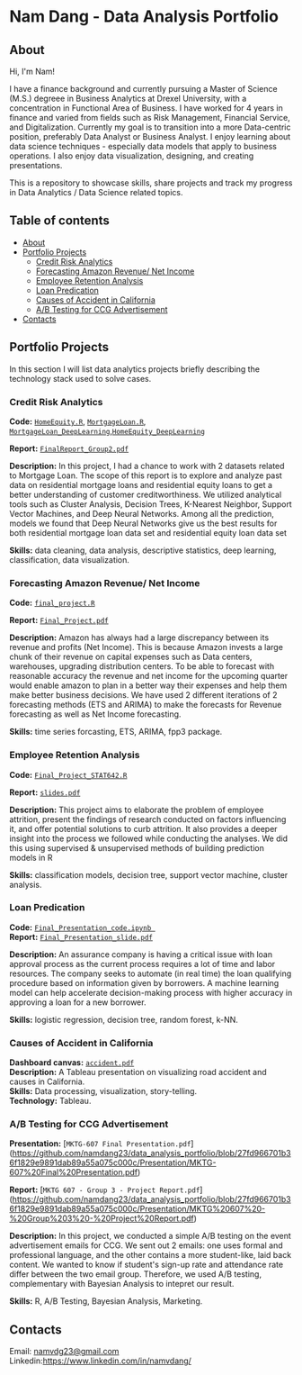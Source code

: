 # Nam Dang - Data Analysis Portfolio

## About

Hi, I'm Nam! 

I have a finance background and currently pursuing a Master of Science (M.S.) degreee in Business Analytics at Drexel University, with a concentration in Functional Area of Business. I have worked for 4 years in finance and varied from fields such as Risk Management, Financial Service, and Digitalization. Currently my goal is to transition into a more Data-centric position, preferably Data Analyst or Business Analyst. I enjoy learning about data science techniques - especially data models that apply to business operations. I also enjoy data visualization, designing, and creating presentations.

This is a repository to showcase skills, share projects and track my progress in Data Analytics / Data Science related topics.

## Table of contents
- [About](#about)
- [Portfolio Projects](#portfolio-projects)
	+ [Credit Risk Analytics](#credit-risk-analytics)
	+ [Forecasting Amazon Revenue/ Net Income](#forecasting-amazon-revenue-net-income)
	+ [Employee Retention Analysis](#employee-retention-analysis)
	+ [Loan Predication](#loan-predication)
	+ [Causes of Accident in California](#causes-of-accident-in-california)
	+ [A/B Testing for CCG Advertisement](#a/b-testing-for-ccg-advertisement)
- [Contacts](#contacts)

## Portfolio Projects
In this section I will list data analytics projects briefly describing the technology stack used to solve cases.

### Credit Risk Analytics
**Code:** [`HomeEquity.R`](https://github.com/namdang23/data_analysis_portfolio/blob/00960e672b4b3e297e512ed3aa2f45bca24c8dbe/Project%20code/FinalProject_Group2_HomeEquity.R), [`MortgageLoan.R`](https://github.com/namdang23/data_analysis_portfolio/blob/831b40279df3dd8064fdda46cd7ac84d941f3205/Project%20code/FinalProject_Group2_MortgageLoan.R),
[`MortgageLoan_DeepLearning`](https://github.com/namdang23/data_analysis_portfolio/blob/831b40279df3dd8064fdda46cd7ac84d941f3205/Project%20code/FinalProject_Group2_MortgageLoan_DeepLearning.ipynb),[`HomeEquity_DeepLearning`](https://github.com/namdang23/data_analysis_portfolio/blob/75d15bc3d086f1019f348d502eab84fb0aefc351/Project%20code/FinalProject_Group2_HomeEquity_DeepLearning.ipynb)

**Report:** [`FinalReport_Group2.pdf`](https://github.com/namdang23/data_analysis_portfolio/blob/060c499234e69776e9c2a3b6303476c1eaa32088/Presentation/FinalReport_Group2.pdf)   

**Description:** In this project, I had a chance to work with 2 datasets related to Mortgage Loan. The scope of this report is to explore and analyze past data on residential mortgage loans and residential equity loans to get a better understanding of customer creditworthiness. We utilized analytical tools such as Cluster Analysis, Decision Trees, K-Nearest Neighbor, Support Vector Machines, and Deep Neural Networks. Among all the prediction, models we found that Deep Neural Networks give us the best results for both residential mortgage loan data set and residential equity loan data set  

**Skills:** data cleaning, data analysis, descriptive statistics, deep learning, classification, data visualization.  


### Forecasting Amazon Revenue/ Net Income
**Code:** [`final_project.R`](https://github.com/namdang23/data_analysis_portfolio/blob/8b2997e403f85d518e36f032743ca04d8f42371b/Project%20code/Final%20Project_Group1.pdf)    

**Report:** [`Final_Project.pdf`](https://github.com/namdang23/data_analysis_portfolio/blob/08a4ebdbc05d933667cd81e64e962dadad007740/Presentation/Final_Project_Group_1.pdf)   

**Description:** Amazon has always had a large discrepancy between its revenue and profits (Net Income). This is because Amazon invests a large chunk of their revenue on capital expenses such as Data centers, warehouses, upgrading distribution centers. To be able to forecast with reasonable accuracy the revenue and net income for the upcoming quarter would enable amazon to plan in a better way their expenses and help them make better business decisions. We have used 2 different iterations of 2 forecasting methods (ETS and ARIMA) to make the forecasts for Revenue forecasting as well as Net Income forecasting.    

**Skills:** time series forcasting, ETS, ARIMA, fpp3 package.    

### Employee Retention Analysis
**Code:** [`Final_Project_STAT642.R`](https://github.com/namdang23/data_analysis_portfolio/blob/05c535d6ece15d19e486977acc986710a6161dc8/Project%20code/STAT642%20-%20Final%20Project%20-%20Group%207.R)

**Report:** [`slides.pdf`](https://github.com/namdang23/data_analysis_portfolio/blob/f6c738ea36f396331ef616b4c8d8ef37f20619f5/Presentation/STAT642-%20Group7%20-%20Final%20Report.pdf)    

**Description:** This project aims to elaborate the problem of employee attrition, present the findings of research conducted on factors influencing it, and offer potential solutions to curb attrition. It also provides a deeper insight into the process we followed while conducting the analyses. We did this using supervised & unsupervised methods of building prediction models in R   

**Skills:** classification models, decision tree, support vector machine, cluster analysis.      

### Loan Predication
**Code:** [`Final_Presentation_code.ipynb `](https://github.com/namdang23/data_analysis_portfolio/blob/9ecd106a361a08dd03c23ec6d86fbe69775b5994/Project%20code/Group%202%20_%20Final%20Presentation%20_Code.ipynb)    
**Report:** [`Final_Presentation_slide.pdf`](https://github.com/namdang23/data_analysis_portfolio/blob/9ecd106a361a08dd03c23ec6d86fbe69775b5994/Presentation/Loan%20Predication%20Final.pdf)  

**Description:** An assurance company is having a critical issue with loan approval process as the current process requires a lot of time and labor resources. The company seeks to automate (in real time) the loan qualifying procedure based on information given by borrowers. A machine learning model can help accelerate decision-making process with higher accuracy in approving a loan for a new borrower.

**Skills:** logistic regression, decision tree, random forest, k-NN.     

### Causes of Accident in California 
**Dashboard canvas:** [`accident.pdf`](https://github.com/namdang23/data_analysis_portfolio/blob/05409262b18536c9a02b7235376ef9df333e01ef/Presentation/Accident%20final_Gp3.pdf)   
**Description:** A Tableau presentation on visualizing road accident and causes in California.    
**Skills:** Data processing, visualization, story-telling.    
**Technology:** Tableau.    

### A/B Testing for CCG Advertisement

**Presentation:** [`MKTG-607 Final Presentation.pdf`]
(https://github.com/namdang23/data_analysis_portfolio/blob/27fd966701b36f1829e9891dab89a55a075c000c/Presentation/MKTG-607%20Final%20Presentation.pdf) 

**Report:** [`MKTG 607 - Group 3 - Project Report.pdf`]
(https://github.com/namdang23/data_analysis_portfolio/blob/27fd966701b36f1829e9891dab89a55a075c000c/Presentation/MKTG%20607%20-%20Group%203%20-%20Project%20Report.pdf)

**Description:** In this project, we conducted a simple A/B testing on the event advertisement emails for CCG. We sent out 2 emails: one uses formal and professional language, and the other contains a more student-like, laid back content. We wanted to know if student's sign-up rate and attendance rate differ between the two email group. Therefore, we used A/B testing, complementary with Bayesian Analysis to intepret our result.   

**Skills:** R, A/B Testing, Bayesian Analysis, Marketing.  

## Contacts
Email: namvdg23@gmail.com
Linkedin:https://www.linkedin.com/in/namvdang/

